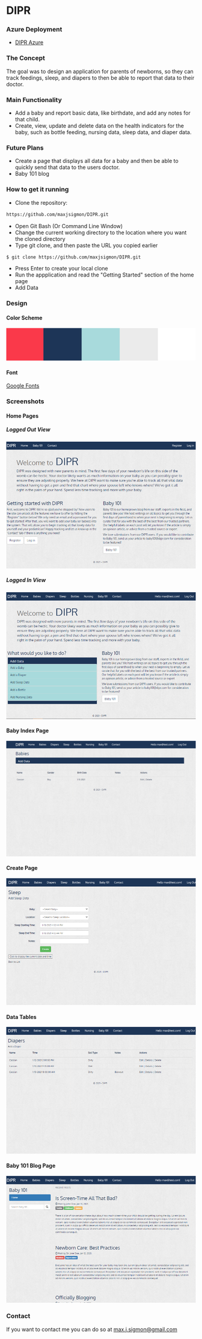 # DIPR

### Azure Deployment
- [DIPR Azure](https://diprapp.azurewebsites.net/)

### The Concept
The goal was to design an application for parents of newborns, so they can track feedings, sleep, and diapers to then be able to report that data to their doctor. 

### Main Functionality
- Add a baby and report basic data, like birthdate, and add any notes for that child.
- Create, view, update and delete data on the health indicators for the baby, such as bottle feeding, nursing data, sleep data, and diaper data.

### Future Plans
- Create a page that displays all data for a baby and then be able to quickly send that data to the users doctor.
- Baby 101 blog

### How to get it running
- Clone the repository:
```sh
https://github.com/maxjsigmon/DIPR.git
```
- Open Git Bash (Or Command Line Window)
- Change the current working directory to the location where you want the cloned directory
- Type git clone, and then paste the URL you copied earlier
```sh
$ git clone https://github.com/maxjsigmon/DIPR.git
```
- Press Enter to create your local clone
- Run the appplication and read the "Getting Started" section of the home page
- Add Data

### Design
#### Color Scheme
![Color Scheme](/DIPR.WebMVC/Assets/colorscheme.png)

#### Font
[Google Fonts](https://fonts.google.com/specimen/Oxygen)

### Screenshots
#### Home Pages
##### Logged Out View
![Logged Out Home Page](/DIPR.WebMVC/Assets/DIPRLogOut.png)

##### Logged In View
![Logged In Home Page](/DIPR.WebMVC/Assets/DIPR.png)

#### Baby Index Page
![Baby Index Page](/DIPR.WebMVC/Assets/BabyPage.png)

#### Create Page
![Create Page](/DIPR.WebMVC/Assets/CreatePage.png)

#### Data Tables
![Data Tables](/DIPR.WebMVC/Assets/DiaperPage.png)

#### Baby 101 Blog Page
![Baby 101](/DIPR.WebMVC/Assets/Baby101.png)

### Contact
If you want to contact me you can do so at max.j.sigmon@gmail.com

